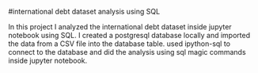  #international debt dataset analysis using SQL
 
 In this project I analyzed the international debt dataset inside jupyter notebook using SQL. 
 I created a postgresql database locally and imported the data from a CSV file into the database table. 
 used ipython-sql to connect to the database and did the analysis using sql magic commands inside jupyter notebook.
